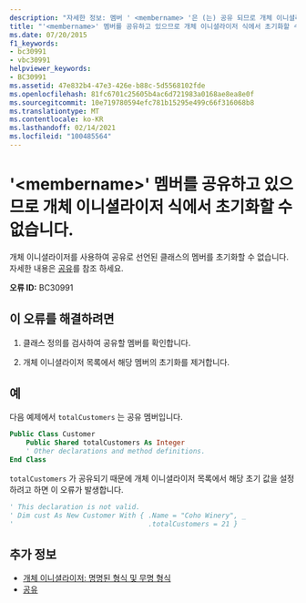 ```yaml
---
description: "자세한 정보: 멤버 ' <membername> '은 (는) 공유 되므로 개체 이니셜라이저 식에서 초기화할 수 없습니다."
title: "'<membername>' 멤버를 공유하고 있으므로 개체 이니셜라이저 식에서 초기화할 수 없습니다."
ms.date: 07/20/2015
f1_keywords:
- bc30991
- vbc30991
helpviewer_keywords:
- BC30991
ms.assetid: 47e832b4-47e3-426e-b88c-5d5568102fde
ms.openlocfilehash: 81fc6701c25605b4ac6d721983a0168ae8ea8e0f
ms.sourcegitcommit: 10e719780594efc781b15295e499c66f316068b8
ms.translationtype: MT
ms.contentlocale: ko-KR
ms.lasthandoff: 02/14/2021
ms.locfileid: "100485564"
---
```

# <a name="member-membername-cannot-be-initialized-in-an-object-initializer-expression-because-it-is-shared"></a>'\<membername>' 멤버를 공유하고 있으므로 개체 이니셜라이저 식에서 초기화할 수 없습니다.

개체 이니셜라이저를 사용하여 공유로 선언된 클래스의 멤버를 초기화할 수 없습니다. 자세한 내용은 [공유](../language-reference/modifiers/shared.md)를 참조 하세요.  
  
 **오류 ID:** BC30991  
  
## <a name="to-correct-this-error"></a>이 오류를 해결하려면  
  
1. 클래스 정의를 검사하여 공유할 멤버를 확인합니다.  
  
2. 개체 이니셜라이저 목록에서 해당 멤버의 초기화를 제거합니다.  
  
## <a name="example"></a>예  

 다음 예제에서 `totalCustomers` 는 공유 멤버입니다.  
  
```vb  
Public Class Customer  
    Public Shared totalCustomers As Integer  
    ' Other declarations and method definitions.  
End Class  
```  
  
 `totalCustomers` 가 공유되기 때문에 개체 이니셜라이저 목록에서 해당 초기 값을 설정하려고 하면 이 오류가 발생합니다.  
  
```vb  
' This declaration is not valid.  
' Dim cust As New Customer With { .Name = "Coho Winery", _  
'                                 .totalCustomers = 21 }  
```  
  
## <a name="see-also"></a>추가 정보

- [개체 이니셜라이저: 명명된 형식 및 무명 형식](../programming-guide/language-features/objects-and-classes/object-initializers-named-and-anonymous-types.md)
- [공유](../language-reference/modifiers/shared.md)
